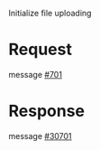 Initialize file uploading

# Request
message [#701](../../../proto/README.md#action_701)

# Response
message [#30701](../../../proto/README.md#action_30701)
